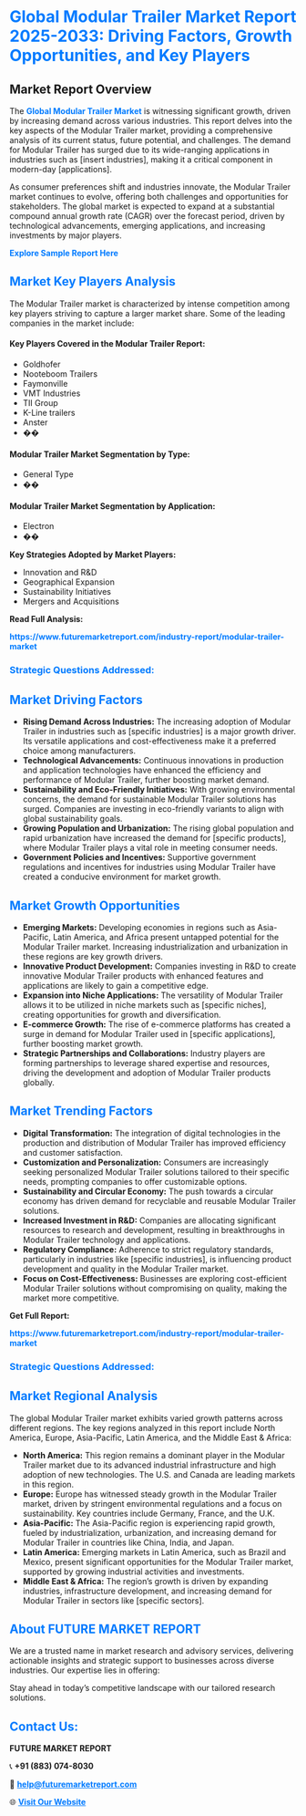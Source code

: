 <h1 style="color: #007BFF;">Global Modular Trailer Market Report 2025-2033: Driving Factors, Growth Opportunities, and Key Players</h1>

<section id="overview">
<h2>Market Report Overview</h2>
<p>The <a href="https://www.futuremarketreport.com/industry-report/modular-trailer-market" style="color: #007BFF; text-decoration: none;"><strong>Global Modular Trailer Market</strong></a> is witnessing significant growth, driven by increasing demand across various industries. This report delves into the key aspects of the Modular Trailer market, providing a comprehensive analysis of its current status, future potential, and challenges. The demand for Modular Trailer has surged due to its wide-ranging applications in industries such as [insert industries], making it a critical component in modern-day [applications].</p>
<p>As consumer preferences shift and industries innovate, the Modular Trailer market continues to evolve, offering both challenges and opportunities for stakeholders. The global market is expected to expand at a substantial compound annual growth rate (CAGR) over the forecast period, driven by technological advancements, emerging applications, and increasing investments by major players.</p>
</section>

<section id="overview">
<p><a href="https://www.futuremarketreport.com/request-sample/reportId=113676" style="color: #007BFF; text-decoration: none;"><strong>Explore Sample Report Here</strong></a></p>
</section>

<section id="key-players">
<h2 style="color: #007BFF;">Market Key Players Analysis</h2>
<p>The Modular Trailer market is characterized by intense competition among key players striving to capture a larger market share. Some of the leading companies in the market include:</p>
<h4>Key Players Covered in the Modular Trailer Report:</h4>
<ul><li>Goldhofer</li><li>Nooteboom Trailers</li><li>Faymonville</li><li>VMT Industries</li><li>TII Group</li><li>K-Line trailers</li><li>Anster</li><li>��</li></ul>
<h4>Modular Trailer Market Segmentation by Type:</h4>
<ul><li>General Type</li><li>��</li></ul>

<h4>Modular Trailer Market Segmentation by Application:</h4>
<ul><li>Electron</li><li>��</li></ul>
<p><strong>Key Strategies Adopted by Market Players:</strong></p>
<ul>
<li>Innovation and R&D</li>
<li>Geographical Expansion</li>
<li>Sustainability Initiatives</li>
<li>Mergers and Acquisitions</li>
</ul>
</section>

<section>
<p><strong>Read Full Analysis: </strong></p><a href="https://www.futuremarketreport.com/industry-report/modular-trailer-market" style="color: #007BFF; text-decoration: none;"><strong>https://www.futuremarketreport.com/industry-report/modular-trailer-market</strong></a>
<h3 style="color: #007BFF;">Strategic Questions Addressed:</h3>
</section>

<section id="driving-factors">
<h2 style="color: #007BFF;">Market Driving Factors</h2>
<ul>
<li><strong>Rising Demand Across Industries:</strong> The increasing adoption of Modular Trailer in industries such as [specific industries] is a major growth driver. Its versatile applications and cost-effectiveness make it a preferred choice among manufacturers.</li>
<li><strong>Technological Advancements:</strong> Continuous innovations in production and application technologies have enhanced the efficiency and performance of Modular Trailer, further boosting market demand.</li>
<li><strong>Sustainability and Eco-Friendly Initiatives:</strong> With growing environmental concerns, the demand for sustainable Modular Trailer solutions has surged. Companies are investing in eco-friendly variants to align with global sustainability goals.</li>
<li><strong>Growing Population and Urbanization:</strong> The rising global population and rapid urbanization have increased the demand for [specific products], where Modular Trailer plays a vital role in meeting consumer needs.</li>
<li><strong>Government Policies and Incentives:</strong> Supportive government regulations and incentives for industries using Modular Trailer have created a conducive environment for market growth.</li>
</ul>
</section>

<section id="growth-opportunities">
<h2 style="color: #007BFF;">Market Growth Opportunities</h2>
<ul>
<li><strong>Emerging Markets:</strong> Developing economies in regions such as Asia-Pacific, Latin America, and Africa present untapped potential for the Modular Trailer market. Increasing industrialization and urbanization in these regions are key growth drivers.</li>
<li><strong>Innovative Product Development:</strong> Companies investing in R&D to create innovative Modular Trailer products with enhanced features and applications are likely to gain a competitive edge.</li>
<li><strong>Expansion into Niche Applications:</strong> The versatility of Modular Trailer allows it to be utilized in niche markets such as [specific niches], creating opportunities for growth and diversification.</li>
<li><strong>E-commerce Growth:</strong> The rise of e-commerce platforms has created a surge in demand for Modular Trailer used in [specific applications], further boosting market growth.</li>
<li><strong>Strategic Partnerships and Collaborations:</strong> Industry players are forming partnerships to leverage shared expertise and resources, driving the development and adoption of Modular Trailer products globally.</li>
</ul>
</section>

<section id="trending-factors">
<h2 style="color: #007BFF;">Market Trending Factors</h2>
<ul>
<li><strong>Digital Transformation:</strong> The integration of digital technologies in the production and distribution of Modular Trailer has improved efficiency and customer satisfaction.</li>
<li><strong>Customization and Personalization:</strong> Consumers are increasingly seeking personalized Modular Trailer solutions tailored to their specific needs, prompting companies to offer customizable options.</li>
<li><strong>Sustainability and Circular Economy:</strong> The push towards a circular economy has driven demand for recyclable and reusable Modular Trailer solutions.</li>
<li><strong>Increased Investment in R&D:</strong> Companies are allocating significant resources to research and development, resulting in breakthroughs in Modular Trailer technology and applications.</li>
<li><strong>Regulatory Compliance:</strong> Adherence to strict regulatory standards, particularly in industries like [specific industries], is influencing product development and quality in the Modular Trailer market.</li>
<li><strong>Focus on Cost-Effectiveness:</strong> Businesses are exploring cost-efficient Modular Trailer solutions without compromising on quality, making the market more competitive.</li>
</ul>
</section>

<section>
<p><strong>Get Full Report: </strong></p><a href="https://www.futuremarketreport.com/industry-report/modular-trailer-market" style="color: #007BFF; text-decoration: none;"><strong>https://www.futuremarketreport.com/industry-report/modular-trailer-market</strong></a>
<h3 style="color: #007BFF;">Strategic Questions Addressed:</h3>
</section>


<section id="regional-analysis">
<h2 style="color: #007BFF;">Market Regional Analysis</h2>
<p>The global Modular Trailer market exhibits varied growth patterns across different regions. The key regions analyzed in this report include North America, Europe, Asia-Pacific, Latin America, and the Middle East & Africa:</p>
<ul>
<li><strong>North America:</strong> This region remains a dominant player in the Modular Trailer market due to its advanced industrial infrastructure and high adoption of new technologies. The U.S. and Canada are leading markets in this region.</li>
<li><strong>Europe:</strong> Europe has witnessed steady growth in the Modular Trailer market, driven by stringent environmental regulations and a focus on sustainability. Key countries include Germany, France, and the U.K.</li>
<li><strong>Asia-Pacific:</strong> The Asia-Pacific region is experiencing rapid growth, fueled by industrialization, urbanization, and increasing demand for Modular Trailer in countries like China, India, and Japan.</li>
<li><strong>Latin America:</strong> Emerging markets in Latin America, such as Brazil and Mexico, present significant opportunities for the Modular Trailer market, supported by growing industrial activities and investments.</li>
<li><strong>Middle East & Africa:</strong> The region’s growth is driven by expanding industries, infrastructure development, and increasing demand for Modular Trailer in sectors like [specific sectors].</li>
</ul>
</section>

<footer>
<h2 style="color: #007BFF;">About FUTURE MARKET REPORT</h2>
<p>We are a trusted name in market research and advisory services, delivering actionable insights and strategic support to businesses across diverse industries. Our expertise lies in offering:</p>

<p>Stay ahead in today’s competitive landscape with our tailored research solutions.</p>

<h2 style="color: #007BFF;">Contact Us:</h2>
<p><strong>FUTURE MARKET REPORT</strong></p>
<p>📞 <strong>+91 (883) 074-8030</strong></p>
<p>📧 <strong><a href="mailto:help@futuremarketreport.com" style="color: #007BFF;">help@futuremarketreport.com</a></strong></p>
<p>🌐 <strong><a href="https://www.futuremarketreport.com/" style="color: #007BFF;">Visit Our Website</a></strong></p>
</footer>